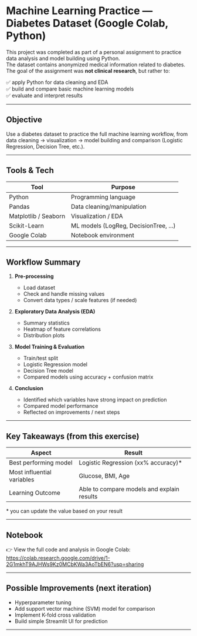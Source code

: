# Machine Learning Practice — Diabetes Dataset (Google Colab, Python)

This project was completed as part of a personal assignment to practice data analysis and model building using Python.  
The dataset contains anonymized medical information related to diabetes.  
The goal of the assignment was **not clinical research**, but rather to:

✅ apply Python for data cleaning and EDA  
✅ build and compare basic machine learning models  
✅ evaluate and interpret results

---

## Objective

Use a diabetes dataset to practice the full machine learning workflow, from data cleaning → visualization → model building and comparison (Logistic Regression, Decision Tree, etc.).

---

## Tools & Tech

| Tool              | Purpose                            |
|-------------------|-------------------------------------|
| Python            | Programming language                |
| Pandas            | Data cleaning/manipulation          |
| Matplotlib / Seaborn | Visualization / EDA              |
| Scikit-Learn      | ML models (LogReg, DecisionTree, ...) |
| Google Colab      | Notebook environment                |

---

## Workflow Summary

1. **Pre-processing**
   - Load dataset
   - Check and handle missing values
   - Convert data types / scale features (if needed)

2. **Exploratory Data Analysis (EDA)**
   - Summary statistics
   - Heatmap of feature correlations
   - Distribution plots

3. **Model Training & Evaluation**
   - Train/test split  
   - Logistic Regression model  
   - Decision Tree model  
   - Compared models using accuracy + confusion matrix

4. **Conclusion**
   - Identified which variables have strong impact on prediction
   - Compared model performance
   - Reflected on improvements / next steps

---

## Key Takeaways (from this exercise)

| Aspect | Result |
|-------|-------------------------------------------|
| Best performing model | Logistic Regression (xx% accuracy)* |
| Most influential variables | Glucose, BMI, Age |
| Learning Outcome | Able to compare models and explain results |

\* you can update the value based on your result

---

## Notebook

👉 View the full code and analysis in Google Colab:  
https://colab.research.google.com/drive/1-2G1mkhT9AJHWs9Kz0MCbKWa3AoTbEN6?usp=sharing

---

## Possible Improvements (next iteration)

- Hyperparameter tuning  
- Add support vector machine (SVM) model for comparison  
- Implement K-fold cross validation  
- Build simple Streamlit UI for prediction

---


